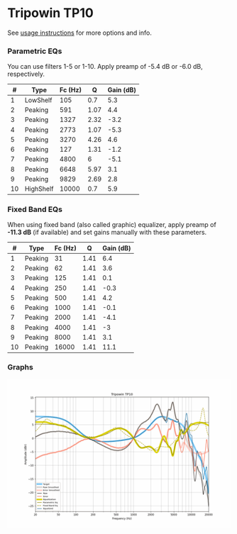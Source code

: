 # Tripowin TP10
See [usage instructions](https://github.com/jaakkopasanen/AutoEq#usage) for more options and info.

### Parametric EQs
You can use filters 1-5 or 1-10. Apply preamp of -5.4 dB or -6.0 dB, respectively.

|   # | Type      |   Fc (Hz) |    Q |   Gain (dB) |
|-----|-----------|-----------|------|-------------|
|   1 | LowShelf  |       105 | 0.7  |         5.3 |
|   2 | Peaking   |       591 | 1.07 |         4.4 |
|   3 | Peaking   |      1327 | 2.32 |        -3.2 |
|   4 | Peaking   |      2773 | 1.07 |        -5.3 |
|   5 | Peaking   |      3270 | 4.26 |         4.6 |
|   6 | Peaking   |       127 | 1.31 |        -1.2 |
|   7 | Peaking   |      4800 | 6    |        -5.1 |
|   8 | Peaking   |      6648 | 5.97 |         3.1 |
|   9 | Peaking   |      9829 | 2.69 |         2.8 |
|  10 | HighShelf |     10000 | 0.7  |         5.9 |

### Fixed Band EQs
When using fixed band (also called graphic) equalizer, apply preamp of **-11.3 dB** (if available) and set gains manually with these parameters.

|   # | Type    |   Fc (Hz) |    Q |   Gain (dB) |
|-----|---------|-----------|------|-------------|
|   1 | Peaking |        31 | 1.41 |         6.4 |
|   2 | Peaking |        62 | 1.41 |         3.6 |
|   3 | Peaking |       125 | 1.41 |         0.1 |
|   4 | Peaking |       250 | 1.41 |        -0.3 |
|   5 | Peaking |       500 | 1.41 |         4.2 |
|   6 | Peaking |      1000 | 1.41 |        -0.1 |
|   7 | Peaking |      2000 | 1.41 |        -4.1 |
|   8 | Peaking |      4000 | 1.41 |        -3   |
|   9 | Peaking |      8000 | 1.41 |         3.1 |
|  10 | Peaking |     16000 | 1.41 |        11.1 |

### Graphs
![](./Tripowin%20TP10.png)
